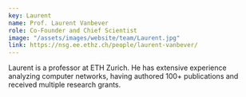 ```yaml
---
key: Laurent
name: Prof. Laurent Vanbever
role: Co-Founder and Chief Scientist
image: "/assets/images/website/team/Laurent.jpg"
link: https://nsg.ee.ethz.ch/people/laurent-vanbever/
---
```


Laurent is a professor at ETH Zurich. He has extensive experience analyzing
computer networks, having authored 100+ publications and received multiple
research grants.